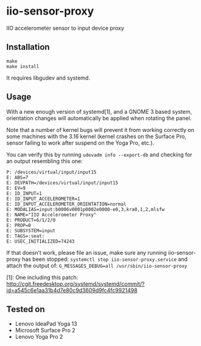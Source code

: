 iio-sensor-proxy
================

IIO accelerometer sensor to input device proxy

Installation
------------
```
make
make install
```
It requires libgudev and systemd.

Usage
-----

With a new enough version of systemd[1], and a GNOME 3 based system,
orientation changes will automatically be applied when rotating the panel.

Note that a number of kernel bugs will prevent it from working correctly on
some machines with the 3.16 kernel (kernel crashes on the Surface Pro, sensor
failing to work after suspend on the Yoga Pro, etc.).

You can verify this by running `udevadm info --export-db` and checking for
an output resembling this one:
```
P: /devices/virtual/input/input15
E: ABS=7
E: DEVPATH=/devices/virtual/input/input15
E: EV=9
E: ID_INPUT=1
E: ID_INPUT_ACCELEROMETER=1
E: ID_INPUT_ACCELEROMETER_ORIENTATION=normal
E: MODALIAS=input:b0006v0001p0002e0000-e0,3,kra0,1,2,mlsfw
E: NAME="IIO Accelerometer Proxy"
E: PRODUCT=6/1/2/0
E: PROP=0
E: SUBSYSTEM=input
E: TAGS=:seat:
E: USEC_INITIALIZED=74243
```

If that doesn't work, please file an issue, make sure any running iio-sensor-proxy has been stopped:
`systemctl stop iio-sensor-proxy.service`
and attach the output of:
`G_MESSAGES_DEBUG=all /usr/sbin/iio-sensor-proxy`

[1]: One including this patch:
http://cgit.freedesktop.org/systemd/systemd/commit/?id=a545c6e1aa31b4d7e80c9d3609d9fc4fc9921498

Tested on
---------

- Lenovo IdeaPad Yoga 13
- Microsoft Surface Pro 2
- Lenovo Yoga Pro 2
